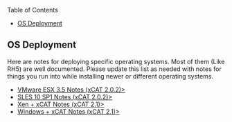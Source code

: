 <!-- START doctoc generated TOC please keep comment here to allow auto update -->
<!-- DON'T EDIT THIS SECTION, INSTEAD RE-RUN doctoc TO UPDATE -->
Table of Contents

- [OS Deployment](#os-deployment)

<!-- END doctoc generated TOC please keep comment here to allow auto update -->

## OS Deployment

Here are notes for deploying specific operating systems. Most of them (Like RH5) are well documented. Please update this list as needed with notes for things you run into while installing newer or different operating systems. 

  * [VMware ESX 3.5 Notes (xCAT 2.0.2)&gt; ](ESX_3.5_&amp;_xCAT) 
  * [SLES 10 SP1 Notes (xCAT 2.0.2)&gt; ](SLES10.1) 
  * [Xen + xCAT Notes (xCAT 2.1)&gt;](XCAT_Xen) 
  * [Windows + xCAT Notes (xCAT 2.1)&gt; ](XCAT_Windows) 
